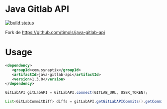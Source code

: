 Java Gitlab API
===============

[![build status](https://gitlab.synaptix-labs.com/ci/projects/11/status.png?ref=master)](https://gitlab.synaptix-labs.com/ci/projects/11?ref=master)

Fork de https://github.com/timols/java-gitlab-api

# Usage

``` xml
<dependency>
   <groupId>com.synaptix</groupId>
   <artifactId>java-gitlab-api</artifactId>
   <version>1.3.0</version>
</dependency>
```

``` java
GitLabAPI gitLabAPI = GitLabAPI.connect(GITLAB_URL, USER_TOKEN);

List<GitLabCommitDiff> diffs = gitLabAPI.getGitLabAPICommits().getCommitDiffs(PROJECT_ID, COMMIT_SHA);
```